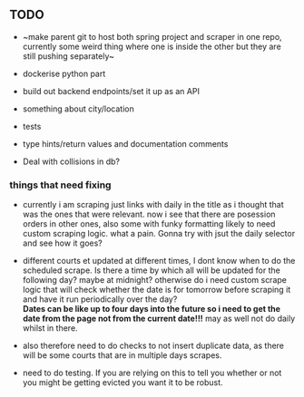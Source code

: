 ## TODO

 
- ~make parent git to host both spring project and scraper in one repo, currently some weird thing where one is inside the other but they are still pushing separately~ 

- dockerise python part

- build out backend endpoints/set it up as an API
- something about city/location
- tests
- type hints/return values and documentation comments
- Deal with collisions in db?




### things that need fixing
- currently i am scraping just links with daily in the title as i thought that was the ones that were relevant. now i see that there are posession orders in other ones, also some with funky formatting likely to need custom scraping logic. what a pain. Gonna try with jsut the daily selector and see how it goes?

- different courts et updated at different times, I dont know when to do the scheduled scrape. Is there a time by which all will be updated for the following day? maybe at midnight? otherwise do i need custom scrape logic that will check whether the date is for tomorrow before scraping it and have it run periodically over the day? <br>
**Dates can be like up to four days into the future so i need to get the date from the page not from the current date!!!** may as well not do daily whilst in there.
- also therefore need to do checks to not insert duplicate data, as there will be some courts that are in multiple days scrapes.

- need to do testing. If you are relying on this to tell you whether or not you might be getting evicted you want it to be robust.

